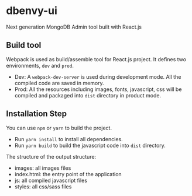 # dbenvy-ui
Next generation MongoDB Admin tool built with React.js

## Build tool

Webpack is used as build/assemble tool for React.js project. It defines two environments, `dev` and `prod`. 

* Dev:
    A `webpack-dev-server` is used during development mode. All the compiled code are saved in memory.
* Prod:
    All the resources including images, fonts, javascript, css will be compiled and packaged into `dist` directory in product mode.

## Installation Step

You can use `npm` or `yarn` to build the project.

* Run `yarn install` to install all dependencies.
* Run `yarn build` to build the javascript code into `dist` directory.

The structure of the output structure:

 * images: all images files
 * index.html:  the entry point of the application
 * js: all compiled javascript files 
 * styles: all css/sass files
 
